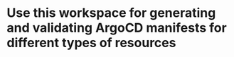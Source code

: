 # Use this workspace for generating and validating ArgoCD manifests for different types of resources

